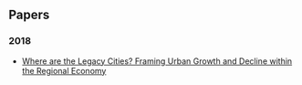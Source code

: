 ## Papers

### 2018

* [Where are the Legacy Cities? Framing Urban Growth and Decline within the Regional Economy](https://andrewvanleuven.github.io/papers/legacy_regions.pdf)
